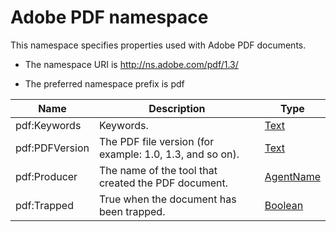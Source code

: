 # Adobe PDF namespace

This namespace specifies properties used with Adobe PDF documents.

- The namespace URI is http://ns.adobe.com/pdf/1.3/

- The preferred namespace prefix is pdf

|Name|Description|Type|
|----|-----------|----|
|pdf:Keywords|Keywords.  |[Text](./XMPDataTypes/CoreProperties.md#text)|
|pdf:PDFVersion|The PDF file version (for example: 1.0, 1.3, and so on).  |[Text](./XMPDataTypes/CoreProperties.md#text)|
|pdf:Producer|The name of the tool that created the PDF document.  |[AgentName](./XMPDataTypes/CoreProperties.md#agent-name)|
|pdf:Trapped|True when the document has been trapped.  |[Boolean](./XMPDataTypes/CoreProperties.md#boolean)|
